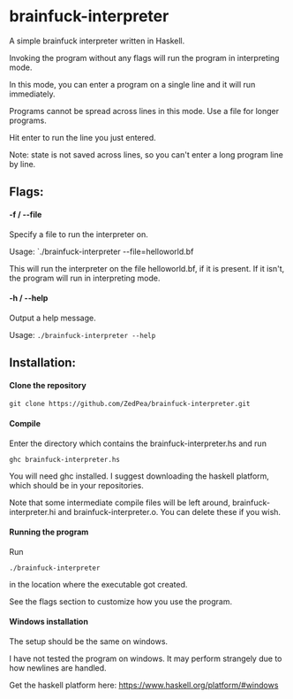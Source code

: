 # brainfuck-interpreter

A simple brainfuck interpreter written in Haskell.

Invoking the program without any flags will run the program in interpreting mode.

In this mode, you can enter a program on a single line and it will run immediately.

Programs cannot be spread across lines in this mode. Use a file for longer programs.

Hit enter to run the line you just entered.

Note: state is not saved across lines, so you can't enter a long program line by line.

## Flags:

#### -f / --file
Specify a file to run the interpreter on.

Usage: `./brainfuck-interpreter --file=helloworld.bf

This will run the interpreter on the file helloworld.bf, if it is present.
If it isn't, the program will run in interpreting mode.

#### -h / --help
Output a help message.

Usage: `./brainfuck-interpreter --help`

## Installation:

#### Clone the repository
`git clone https://github.com/ZedPea/brainfuck-interpreter.git`

#### Compile
Enter the directory which contains the brainfuck-interpreter.hs and run

`ghc brainfuck-interpreter.hs`

You will need ghc installed. I suggest downloading the haskell platform, which should be in your repositories.

Note that some intermediate compile files will be left around, brainfuck-interpreter.hi and brainfuck-interpreter.o. You can delete these if you wish.

#### Running the program
Run

`./brainfuck-interpreter`

in the location where the executable got created.

See the flags section to customize how you use the program.

#### Windows installation
The setup should be the same on windows. 

I have not tested the program on windows. It may perform strangely due to how newlines are handled.

Get the haskell platform here: https://www.haskell.org/platform/#windows
